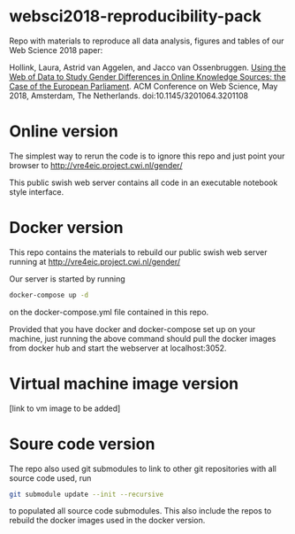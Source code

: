 # websci2018-reproducibility-pack
Repo with materials to reproduce all data analysis, figures and tables of our Web Science 2018 paper: 

Hollink, Laura, Astrid van Aggelen, and Jacco van Ossenbruggen. 
[Using the Web of Data to Study Gender Differences in Online Knowledge Sources: the Case of the European Parliament](https://ir.cwi.nl/pub/27616). 
ACM Conference on Web Science, May 2018, Amsterdam, The Netherlands. doi:10.1145/3201064.3201108


# Online version
The simplest way to rerun the code is to ignore this repo and just point your browser to http://vre4eic.project.cwi.nl/gender/

This public swish web server contains all code in an executable notebook style interface.

# Docker version
This repo contains the materials to rebuild our public swish web server running at http://vre4eic.project.cwi.nl/gender/ 

Our server is started by running 
```bash
docker-compose up -d
``` 
on the docker-compose.yml file contained in this repo. 

Provided that you have docker and docker-compose set up on your machine, just running the above command should pull the docker images from docker hub and start the webserver at localhost:3052.

# Virtual machine image version
[link to vm image to be added]

# Soure code version
The repo also used git submodules to link to other git repositories with all source code used, run
```bash
git submodule update --init --recursive
```
to populated all source code submodules. This also include the repos to rebuild the docker images used in the docker version.
